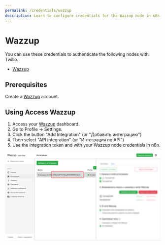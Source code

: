 ```yaml
---
permalink: /credentials/wazzup
description: Learn to configure credentials for the Wazzup node in n8n
---
```


# Wazzup

You can use these credentials to authenticate the following nodes with Twilio.
- [Wazzup](../../nodes-library/nodes/Wazzup/README.md)

## Prerequisites

Create a [Wazzup](https://kutt.it/fb5b6u) account.

## Using Access Wazzup

1. Access your [Wazzup](https://kutt.it/fb5b6u) dashboard.
2. Go to Profile -> Settings.
3. Click the button "Add Integration" (or "Добавить интеграцию")
4. Then select "API integration" (or "Интеграция по API")
5. Use the integration token and with your Wazzup node credentials in n8n.

![Getting Wazzup credentials](./tutorial-credentials.png)
